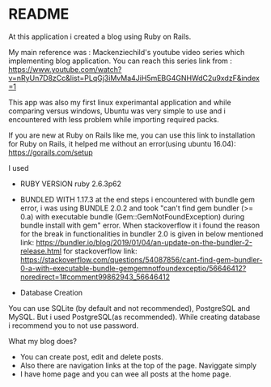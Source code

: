 # README

At this application i created a blog using Ruby on Rails.

My main reference was : Mackenziechild's youtube video series which implementing blog application. You can reach this series link from : https://www.youtube.com/watch?v=nRyUn7D8zCc&list=PLqGj3iMvMa4JiH5mEBG4GNHWdC2u9xdzF&index=1

This app was also my first linux experimantal application and while comparing versus windows, Ubuntu was very simple to use and i encountered with less problem while importing required packs.


If you are new at Ruby on Rails like me, you  can use this link to installation for Ruby on Rails, it helped me without an error(using ubuntu 16.04): https://gorails.com/setup

I used

* RUBY VERSION
   ruby 2.6.3p62
   
* BUNDLED WITH
   1.17.3
   at the end steps i encountered with bundle gem error, i was using BUNDLE 2.0.2 and took "can't find gem bundler (>= 0.a) with executable bundle (Gem::GemNotFoundException) during bundle install with gem" error. When stackoverflow it i found the reason for the break in functionalities in bundler 2.0 is given in below mentioned link: https://bundler.io/blog/2019/01/04/an-update-on-the-bundler-2-release.html for stackoverflow link: https://stackoverflow.com/questions/54087856/cant-find-gem-bundler-0-a-with-executable-bundle-gemgemnotfoundexceptio/56646412?noredirect=1#comment99862943_56646412

* Database Creation

You can use SQLite (by default and not recommended), PostgreSQL and MySQL. But i used PostgreSQL(as recommended). While creating database i recommend you to not use password.


What my blog does?

* You can create post, edit and delete posts.
* Also there are navigation links at the top of the page. Naviggate simply
* I have home page and you can wee all posts at the home page.
